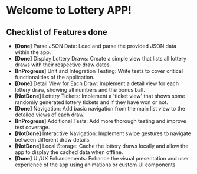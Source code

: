 # Welcome to Lottery APP!

## Checklist of Features done 

-  **[Done]** Parse JSON Data: Load and parse the provided JSON data within the app. 
-  **[Done]** Display Lottery Draws: Create a simple view that lists all lottery draws with their respective draw dates.
-  **[InProgress]** Unit and Integration Testing: Write tests to cover critical functionalities of the application.
-  **[Done]** Detail View for Each Draw: Implement a detail view for each lottery draw, showing all numbers and the bonus ball.
-  **[NotDone]** Lottery Tickets: Implement a 'ticket view' that shows some randomly generated lottery tickets and if they have won or not.
-  **[Done]** Navigation: Add basic navigation from the main list view to the detailed views of each draw.
-  **[InProgress]** Additional Tests: Add more thorough testing and improve test coverage.
-  **[NotDone]** Interactive Navigation: Implement swipe gestures to navigate between different draw details.
-  **[NotDone]** Local Storage: Cache the lottery draws locally and allow the app to display the cached data when offline.
-  **[Done]** UI/UX Enhancements: Enhance the visual presentation and user experience of the app using animations or custom UI components.
